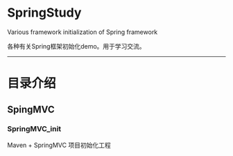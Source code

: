 # SpringStudy
Various framework initialization of Spring framework

各种有关Spring框架初始化demo。用于学习交流。

---
# 目录介绍
## SpingMVC
### SpringMVC_init
Maven + SpringMVC 项目初始化工程